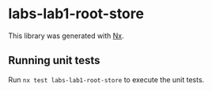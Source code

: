 # labs-lab1-root-store

This library was generated with [Nx](https://nx.dev).

## Running unit tests

Run `nx test labs-lab1-root-store` to execute the unit tests.
